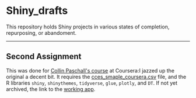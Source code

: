 # Shiny_drafts
This repository holds Shiny projects in various states of completion, repurposing, or abandoment. 
<hr />

## Second Assignment
This was done for [Collin Paschall's course](https://www.coursera.org/learn/data-viz-shiny-dashboards/home/welcome) at Coursera:I jazzed up the original a decent bit.  It requires the [cces_smaple_coursera.csv](https://github.com/Thom-J-H/Shiny_drafts/blob/main/cces_sample_coursera.csv) file, and the R libraries <code>shiny</code>, <code>shinythemes</code>, <code>tidyverse</code>, <code>glue</code>, <code>plotly</code>, and <code>DT</code>.  If not yet archived, the link to the [working app](https://thomasjhaslam.shinyapps.io/Second_Shiny/).

